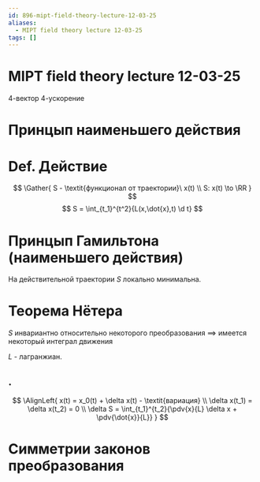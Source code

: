 ```yaml
---
id: 896-mipt-field-theory-lecture-12-03-25
aliases:
  - MIPT field theory lecture 12-03-25
tags: []
---
```


# MIPT field theory lecture 12-03-25

4-вектор
4-ускорение

# Принцып наименьшего действия

# Def. Действие
$$
\Gather{
S - \textit{функционал от траектории}\ x(t) \\
S: x(t) \to \RR
}
$$
$$
S = \int_{t_1}^{t^2}{L(x,\dot{x},t) \d t}
$$

# Принцып Гамильтона (наименьшего действия)
На действительной траектории $S$ локально минимальна.

# Теорема Нётера
$S$ инвариантно относительно некоторого преобразования
$\implies$
имеется некоторый интеграл движения

$L$ - лагранжиан.

## .
$$
\AlignLeft{
x(t) = x_0(t) + \delta x(t) - \textit{вариация} \\
\delta x(t_1) = \delta x(t_2) = 0 \\
\delta S = \int_{t_1}^{t_2}{\pdv{x}{L} \delta x + \pdv{\dot{x}}{L}}
}
$$

# Симметрии законов преобразования
